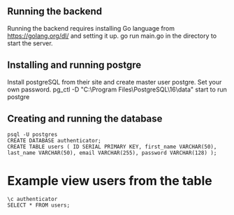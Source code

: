 ## Running the backend
Running the backend requires installing Go language from https://golang.org/dl/ and setting it up. go run main.go in the directory to start the server.

## Installing and running postgre
Install postgreSQL from their site and create master user postgre. Set your own password.
pg_ctl -D "C:\Program Files\PostgreSQL\16\data" start to run postgre

## Creating and running the database
```console
psql -U postgres
CREATE DATABASE authenticator;
CREATE TABLE users ( ID SERIAL PRIMARY KEY, first_name VARCHAR(50), last_name VARCHAR(50), email VARCHAR(255), password VARCHAR(128) );
```
# Example view users from the table
```console
\c authenticator
SELECT * FROM users;
```